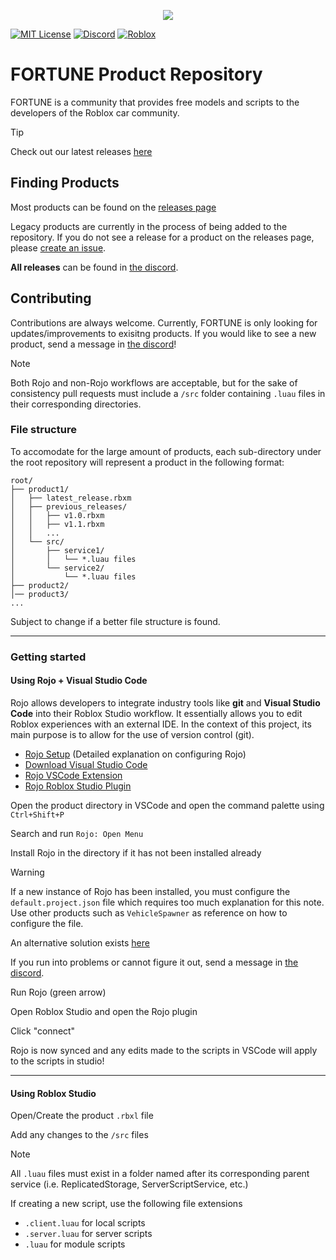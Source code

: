 <p align="center">
    <img src="https://cdn.discordapp.com/attachments/704013007310815232/862098362786381853/Fortune_Car_Parts_and_Tuning_Sticker_7300x.png?ex=681d30aa&is=681bdf2a&hm=3a5ce1ed97387a4bd889eb95942d721dba3c35c3f8d770ed46088e6042d7ee6e&">
</p>

[![MIT License](https://img.shields.io/badge/license-MIT-blue.svg?style=for-the-badge)](http://choosealicense.com/licenses/mit/)
[![Discord](https://img.shields.io/discord/700220790280552518?style=for-the-badge&logo=discord&logoColor=white&label=Discord)](https://discord.gg/KS5Jnwt)
[![Roblox](https://img.shields.io/badge/Roblox_Community_Page-blue.svg?style=for-the-badge)](https://www.roblox.com/communities/6769995/FORTUNE-Car-Parts-Tuning#!/about)

# FORTUNE Product Repository
FORTUNE is a community that provides free models and scripts to the developers of the Roblox car community.

> [!TIP]
> Check out our latest releases [here](https://github.com/SahanYW/FORTUNE_Products/releases)


## Finding Products
Most products can be found on the [releases page](https://github.com/SahanYW/FORTUNE_Products/releases)

Legacy products are currently in the process of being added to the repository. If you do not see a release for a product on the releases page, please [create an issue](https://github.com/SahanYW/FORTUNE_Products/issues).

__All releases__ can be found in [the discord](https://discord.gg/KS5Jnwt).

## Contributing
Contributions are always welcome. Currently, FORTUNE is only looking for updates/improvements to exisitng products. If you would like to see a new product, send a message in [the discord](https://discord.gg/KS5Jnwt)!

> [!NOTE]
> Both Rojo and non-Rojo workflows are acceptable, but for the sake of consistency pull requests must include a `/src` folder containing `.luau` files in their corresponding directories.

### File structure
To accomodate for the large amount of products, each sub-directory under the root repository will represent a product in the following format:
```
root/
├── product1/
│   ├── latest_release.rbxm
│   ├── previous_releases/
│   │   ├── v1.0.rbxm
│   │   ├── v1.1.rbxm
│   │   ...
│   └── src/
│       ├── service1/
│       │   └── *.luau files
│       └── service2/
│           └── *.luau files
├── product2/
│── product3/
...
```

Subject to change if a better file structure is found.

---

### Getting started
#### Using Rojo + Visual Studio Code

Rojo allows developers to integrate industry tools like **git** and **Visual Studio Code** into their Roblox Studio workflow. It essentially allows you to edit Roblox experiences with an external IDE. In the context of this project, its main purpose is to allow for the use of version control (git).

- [Rojo Setup](https://devforum.roblox.com/t/how-to-setup-and-use-rojo-may-2023/2322815) (Detailed explanation on configuring Rojo)
- [Download Visual Studio Code](https://code.visualstudio.com/download)
- [Rojo VSCode Extension](https://marketplace.visualstudio.com/items?itemName=evaera.vscode-rojo)
- [Rojo Roblox Studio Plugin](https://create.roblox.com/store/asset/6415005344/Rojo-7)

Open the product directory in VSCode and open the command palette using `Ctrl+Shift+P`

Search and run `Rojo: Open Menu`

Install Rojo in the directory if it has not been installed already

> [!WARNING]
> If a new instance of Rojo has been installed, you must configure the `default.project.json` file which requires too much explanation for this note. Use other products such as `VehicleSpawner` as reference on how to configure the file.
>
> An alternative solution exists [here](https://github.com/rojo-rbx/rbxlx-to-rojo)
> 
> If you run into problems or cannot figure it out, send a message in [the discord](https://discord.gg/KS5Jnwt).

Run Rojo (green arrow)

Open Roblox Studio and open the Rojo plugin

Click "connect"

Rojo is now synced and any edits made to the scripts in VSCode will apply to the scripts in studio!

---

#### Using Roblox Studio

Open/Create the product `.rbxl` file

Add any changes to the `/src` files

> [!NOTE]
> All `.luau` files must exist in a folder named after its corresponding parent service (i.e. ReplicatedStorage, ServerScriptService, etc.)

If creating a new script, use the following file extensions
- `.client.luau` for local scripts
- `.server.luau` for server scripts
- `.luau` for module scripts